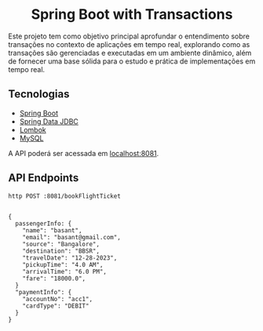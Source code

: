 <h1 align="center">
  Spring Boot with Transactions
</h1>

<p>
Este projeto tem como objetivo principal aprofundar o entendimento sobre transações no contexto de aplicações em tempo real, explorando como as transações são gerenciadas e executadas em um ambiente dinâmico, além de fornecer uma base sólida para o estudo e prática de implementações em tempo real.
</p>


## Tecnologias

- [Spring Boot](https://spring.io/projects/spring-boot)
- [Spring Data JDBC](https://spring.io/projects/spring-data-jdbc)
- [Lombok]()
- [MySQL](https://www.mysql.com)


A API poderá ser acessada em [localhost:8081](http://localhost:8081).

## API Endpoints


```
http POST :8081/bookFlightTicket


{
  passengerInfo: {
    "name": "basant",
    "email": "basant@gmail.com",
    "source": "Bangalore",
    "destination": "BBSR",
    "travelDate": "12-28-2023",
    "pickupTime": "4.0 AM",
    "arrivalTime": "6.0 PM",
    "fare": "18000.0",
  }
  "paymentInfo": {
    "accountNo": "acc1",
    "cardType": "DEBIT"
  }
}
```